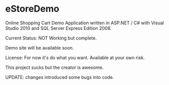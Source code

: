 eStoreDemo
==========

Online Shopping Cart Demo Application written in ASP.NET / C# with Visual Studio 2010 and SQL Server Express Edition 2008. 

Current Status: NOT Working but complete. 

Demo site will be available soon. 


License: For now it's do what you want. Available at your own risk. 

This project sucks but the creator is awesome.

UPDATE: changes introduced some bugs into code. 
